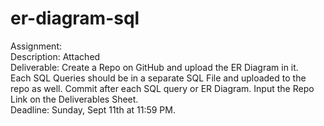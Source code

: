 # er-diagram-sql

Assignment:<br/>
Description: Attached<br/>
Deliverable: Create a Repo on GitHub and upload the ER Diagram in it. <br/> Each SQL Queries should be in a separate SQL File and uploaded to the repo as well. Commit after each SQL query or ER Diagram. Input the Repo Link on the Deliverables Sheet.<br/>
Deadline: Sunday, Sept 11th at 11:59 PM.<br/>
